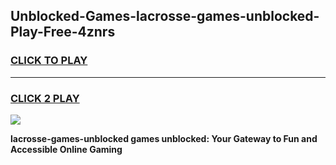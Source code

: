 
## Unblocked-Games-lacrosse-games-unblocked-Play-Free-4znrs
<h3>
<a href="https://premium76.site?title=lacrosse-games-unblocked&ref=23A">CLICK TO PLAY</a></h3>
<hr>

<h3>
<a href="https://premium76.site?title=lacrosse-games-unblocked&ref=23A">CLICK 2 PLAY</a>
  
</h3>

<a href="https://premium76.site?title=lacrosse-games-unblocked&ref=23A"><img src="https://clearcache.store/games.png"></a>


**lacrosse-games-unblocked games unblocked: Your Gateway to Fun and Accessible Online Gaming**
